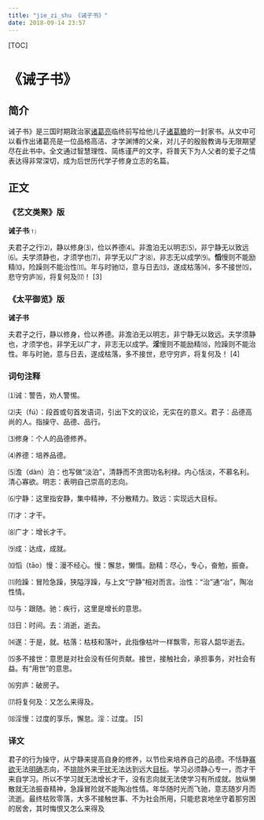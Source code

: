 ```yaml
---
title: "jie_zi_shu 《诫子书》"
date: 2018-09-14 23:57
---
```



[TOC]


# 《诫子书》



## 简介

诫子书》是三国时期政治家[诸葛亮](https://baike.baidu.com/item/%E8%AF%B8%E8%91%9B%E4%BA%AE/21048)临终前写给他儿子[诸葛瞻](https://baike.baidu.com/item/%E8%AF%B8%E8%91%9B%E7%9E%BB/176255)的一封家书。从文中可以看作出诸葛亮是一位品格高洁、才学渊博的父亲，对儿子的殷殷教诲与无限期望尽在此书中。全文通过智慧理性、简练谨严的文字，将普天下为人父者的爱子之情表达得非常深切，成为后世历代学子修身立志的名篇。



## 正文

### 《艺文类聚》版

**诫子书**⑴

夫君子之行⑵，静以修身⑶，俭以养德⑷。非澹泊无以明志⑸，非宁静无以致远⑹。夫学须静也，才须学也⑺，非学无以广才⑻，非志无以成学⑼。**慆**慢则不能励精⑽，险躁则不能治性⑾。年与时驰⑿，意与日去⒀，遂成枯落⒁，多不接世⒂，悲守穷庐⒃，将复何及⒄！ [3] 



### 《太平御览》版

**诫子书**

夫君子之行，静以修身，俭以养德。非澹泊无以明志，非宁静无以致远。夫学须静也，才须学也，非学无以广才，非志无以成学。**淫**慢则不能励精⒅，险躁则不能治性。年与时驰，意与日去，遂成枯落，多不接世，悲守穷庐，将复何及！ [4] 



### 词句注释

⑴诫：警告，劝人警惕。

⑵夫（fú）：段首或句首发语词，引出下文的议论，无实在的意义。君子：品德高尚的人。指操守、品德、品行。

⑶修身：个人的品德修养。

⑷养德：培养品德。

⑸澹（dàn）泊：也写做“淡泊”，清静而不贪图功名利禄。内心恬淡，不慕名利。清心寡欲。明志：表明自己崇高的志向。

⑹宁静：这里指安静，集中精神，不分散精力。致远：实现远大目标。

⑺才：才干。

⑻广才：增长才干。

⑼成：达成，成就。

⑽慆（tāo）慢：漫不经心。慢：懈怠，懒惰。励精：尽心，专心，奋勉，振奋。

⑾险躁：冒险急躁，狭隘浮躁，与上文“宁静”相对而言。治性：“治”通“冶”，陶冶性情。

⑿与：跟随。驰：疾行，这里是增长的意思。

⒀日：时间。去：消逝，逝去。

⒁遂：于是，就。枯落：枯枝和落叶，此指像枯叶一样飘零，形容人韶华逝去。

⒂多不接世：意思是对社会没有任何贡献。接世，接触社会，承担事务，对社会有益。有“用世”的意思。

⒃穷庐：破房子。

⒄将复何及：又怎么来得及。

⒅淫慢：过度的享乐，懈怠。淫：过度。 [5] 





### 译文

君子的行为操守，从宁静来提高自身的修养，以节俭来培养自己的品德。不恬静[寡欲](https://baike.baidu.com/item/%E5%AF%A1%E6%AC%B2)无法[明确](https://baike.baidu.com/item/%E6%98%8E%E7%A1%AE)志向，不[排除](https://baike.baidu.com/item/%E6%8E%92%E9%99%A4/10717699)外来[干扰](https://baike.baidu.com/item/%E5%B9%B2%E6%89%B0/33368)无法达到远大[目标](https://baike.baidu.com/item/%E7%9B%AE%E6%A0%87/6450)。学习必须静心专一，而才干来自学习。所以不学习就无法增长才干，没有志向就无法使学习有所成就。放纵懒散就无法振奋精神，急躁冒险就不能陶冶性情。年华随时光而飞驰，意志随岁月而流逝。最终枯败零落，大多不接触世事、不为社会所用，只能悲哀地坐守着那穷困的居舍，其时悔恨又怎么来得及